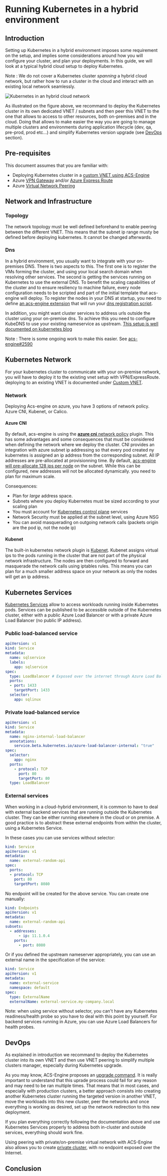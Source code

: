 # Running Kubernetes in a hybrid environment

## Introduction

Setting up Kubernetes in a hybrid environment imposes some requirement on the setup, and implies some considerations around how you will configure your cluster, and plan your deployments. In this guide, we will look at a typical hybrid cloud setup to deploy Kubernetes.

Note : We do not cover a Kubernetes cluster _spanning_ a hybrid cloud network, but rather how to run a cluster in the cloud and interact with an existing local network seamlessly.

![Kubernetes in an hybrid cloud network](assets/hybrid-k8s.png)

As illustrated on the figure above, we recommand to deploy the Kubernetes cluster in its own dedicated VNET / subnets and then peer this VNET to the one that allows to access to other resources, both on-premises and in the cloud. Doing that allows to make easier the way you are going to manage multiple clusters and environments during application lifecycle (dev, qa, pre-prod, prod etc...) and simplify Kubernetes version upgrade (see [DevOps](#devops) section).

## Pre-requisites

This document assumes that you are familiar with:

- Deploying Kubernetes cluster in a [custom VNET using ACS-Engine](https://github.com/Azure/acs-engine/tree/master/examples/vnet)
- Azure [VPN Gateway](https://azure.microsoft.com/en-us/services/vpn-gateway/) and/or [Azure Express Route](https://azure.microsoft.com/en-us/services/expressroute/)
- Azure [Virtual Network Peering](https://docs.microsoft.com/en-us/azure/virtual-network/virtual-network-peering-overview)

## Network and Infrastructure

### Topology

The network topology must be well defined beforehand to enable peering between the different VNET. This means that the subnet ip range musty be defined before deploying kubernetes. It cannot be changed afterwards.

### Dns

In a hybrid environment, you usually want to integrate with your on-premises DNS. There is two aspects to this. The first one is to register the VMs forming the cluster, and using your local search domain when resolving other services. The second is getting the services running on Kubernetes to use the external DNS.
To benefit the scaling capabilities of the cluster and to ensure resiliency to machine failure, every node configuration needs to be scripted and part of the initial template that acs-engine will deploy. To register the nodes in your DNS at startup, you need to define [an acs-engine extension](https://github.com/Azure/acs-engine/blob/master/docs/extensions.md) that will run your [dns registration script](https://github.com/tesharp/acs-engine/blob/register-dns-extension/extensions/register-dns/v1/register-dns.sh).

In addition, you might want cluster services to address urls outside the cluster using your on-premise dns. To achieve this you need to configure KubeDNS to use your existing nameservice as upstream. [This setup is well documented on kubernetes blog](https://kubernetes.io/blog/2017/04/configuring-private-dns-zones-upstream-nameservers-kubernetes)

Note : There is some ongoing work to make this easier. See [acs-engine#2590](azure/acs-engine#2590)

## Kubernetes Network

For your kubernetes cluster to communicate with your on-premise network, you will have to deploy it to the existing vnet setup with VPN/ExpressRoute. deploying to an existing VNET is documented under [Custom VNET](https://github.com/Azure/acs-engine/blob/master/docs/custom-vnet.md).

### Network

Deploying Acs-engine on azure, you have 3 options of network policy. Azure CNI, Kubenet, or Calico.

#### Azure CNI

By default, acs-engine is using the [**azure cni** network policy](https://github.com/Azure/acs-engine/blob/master/examples/networkpolicy/README.md#azure-container-networking-default) plugin. This has some advantages and some consequences that must be considered when defining the network where we deploy the cluster. CNI provides an integration with azure subnet ip addressing so that every pod created ny kubernetes is assigned an ip address from the corresponding subnet.
All IP addresses are pre-allocated at provisionning time. By default, [acs-engine will pre-allocate 128 ips per node](https://github.com/Azure/azure-container-networking/blob/master/docs/acs.md#enabling-azure-vnet-plugins-for-an-acs-kubernetes-cluster) on the subnet.
While this can be configured, new addresses will not be allocated dynamically. you need to plan for maximum scale.

Consequences:

- Plan for *large* address space.
- Subnets where you deploy Kubernetes must be sized according to your scaling plan
- You must account for [Kubernetes control plane](https://kubernetes.io/docs/concepts/overview/components/) services
- Network Security must be applied at the subnet level, using Azure NSG
- You can avoid masquerading on outgoing network calls (packets origin are the pod ip, not the node ip)

#### Kubenet

The built-in kubernetes network plugin is [Kubenet](https://kubernetes.io/docs/concepts/cluster-administration/network-plugins/#kubenet).
Kubenet assigns virtual ips to the pods running in the cluster that are not part of the physical network infrastructure. The nodes are then configured to forward and masquerade the network calls using iptables rules. This means you can plan for a much smaller address space on your network as only the nodes will get an ip address.

## Kubernetes Services

[Kubernetes Services](https://kubernetes.io/docs/concepts/services-networking/service/) allow to access workloads running inside Kubernetes pods.
Services can be published to be accessible outside of the Kubernetes cluster, either with a public Azure Load Balancer or with a private Azure Load Balancer (no public IP address).

### Public load-balanced service

```yaml
apiVersion: v1
kind: Service
metadata:
  name: sqlservice
  labels:
    app: sqlservice
spec:
  type: LoadBalancer # Exposed over the internet through Azure Load Balancer
  ports:
  - port: 1433
    targetPort: 1433
  selector:
    app: sqlinux
```

### Private load-balanced service

```yaml
apiVersion: v1
kind: Service
metadata:
  name: nginx-internal-load-balancer
  annotations:
    service.beta.kubernetes.io/azure-load-balancer-internal: "true"
spec:
  selector:
    app: nginx
  ports:
    - protocol: TCP
      port: 80
      targetPort: 80
  type: LoadBalancer
```

### External services

When working in a cloud-hybrid environment, it is common to have to deal with external backend services that are running outside the Kubernetes cluster. They can be either running elsewhere in the cloud or on premise. A good practice is to abstract these external endpoints from within the cluster, using a Kubernetes Service.

In these cases you can use services without selector:

```yaml
kind: Service
apiVersion: v1
metadata:
  name: external-random-api
spec:
  ports:
  - protocol: TCP
    port: 80
    targetPort: 8080
```

No endpoint will be created for the above service. You can create one manually:

```yaml
kind: Endpoints
apiVersion: v1
metadata:
  name: external-random-api
subsets:
  - addresses:
      - ip: 11.1.0.4
    ports:
      - port: 8080
```

Or if you defined the upstream nameserver appropriately, you can use an external name in the specification of the service:

```yaml
kind: Service
apiVersion: v1
metadata:
  name: external-service
  namespace: default
spec:
  type: ExternalName
  externalName: external-service.my-company.local
```

Note: when using service without selector, you can't have any Kubernetes readiness/health probe so you have to deal with this point by yourself. For backend services running in Azure, you can use Azure Load Balancers for health probes.

## DevOps

As explained in introduction we recommand to deploy the Kubernetes cluster into its own VNET and then use VNET peering to simplify multiple clusters manager, especially during Kubernetes upgrade.

As you may know, ACS-Engine proposes an [upgrade command](https://github.com/Azure/acs-engine/tree/master/examples/k8s-upgrade). It is really important to understand that this uprade process could fail for any reason and may need to be ran multiple times. That means that in most cases, and especially with production clusters, a better approach consists into creating another Kubernetes cluster running the targeted version in another VNET, move the workloads into this new cluster, peer the networks and once everything is working as desired, set up the network redirection to this new deployment.

If you plan everything correctly following the documentation above and use Kubernetes Services properly to address both in-cluster and outside services, everything should work fine.

Using peering with private/on-premise virtual network with ACS-Engine also allows you to create [private cluster](https://github.com/Azure/acs-engine/blob/master/docs/kubernetes/features.md#private-cluster), with no endpoint exposed over the Internet.

## Conclusion
